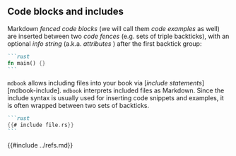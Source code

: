 ## Code blocks and includes

Markdown _fenced code blocks_ (we will call them _code examples_ as well) are inserted between two  _code fences_ (e.g. sets of triple backticks), with an optional _info string_ (a.k.a. _attributes_ ) after the first backtick group:

~~~markdown
```rust
fn main() {}
```
~~~

`mdbook` allows including files into your book via [_include statements_][mdbook-include]. `mdbook` interprets included files as Markdown. Since the include syntax is usually used for inserting code snippets and examples, it is often wrapped between two sets of backticks.

~~~markdown
```rust
{{# include file.rs}}
```
~~~

{{#include ../refs.md}}
